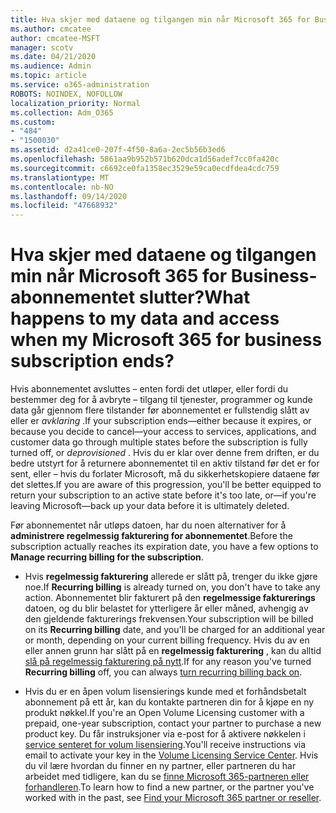 ```yaml
---
title: Hva skjer med dataene og tilgangen min når Microsoft 365 for Business-abonnementet slutter?
ms.author: cmcatee
author: cmcatee-MSFT
manager: scotv
ms.date: 04/21/2020
ms.audience: Admin
ms.topic: article
ms.service: o365-administration
ROBOTS: NOINDEX, NOFOLLOW
localization_priority: Normal
ms.collection: Adm_O365
ms.custom:
- "484"
- "1500030"
ms.assetid: d2a41ce0-207f-4f50-8a6a-2ec5b56b3ed6
ms.openlocfilehash: 5861aa9b952b571b620dca1d56adef7cc0fa420c
ms.sourcegitcommit: c6692ce0fa1358ec3529e59ca0ecdfdea4cdc759
ms.translationtype: MT
ms.contentlocale: nb-NO
ms.lasthandoff: 09/14/2020
ms.locfileid: "47668932"
---
```

# <a name="what-happens-to-my-data-and-access-when-my-microsoft-365-for-business-subscription-ends"></a><span data-ttu-id="56aba-102">Hva skjer med dataene og tilgangen min når Microsoft 365 for Business-abonnementet slutter?</span><span class="sxs-lookup"><span data-stu-id="56aba-102">What happens to my data and access when my Microsoft 365 for business subscription ends?</span></span>

<span data-ttu-id="56aba-103">Hvis abonnementet avsluttes – enten fordi det utløper, eller fordi du bestemmer deg for å avbryte – tilgang til tjenester, programmer og kunde data går gjennom flere tilstander før abonnementet er fullstendig slått av eller er  *avklaring*  .</span><span class="sxs-lookup"><span data-stu-id="56aba-103">If your subscription ends—either because it expires, or because you decide to cancel—your access to services, applications, and customer data go through multiple states before the subscription is fully turned off, or  *deprovisioned*  .</span></span> <span data-ttu-id="56aba-104">Hvis du er klar over denne frem driften, er du bedre utstyrt for å returnere abonnementet til en aktiv tilstand før det er for sent, eller – hvis du forlater Microsoft, må du sikkerhetskopiere dataene før det slettes.</span><span class="sxs-lookup"><span data-stu-id="56aba-104">If you are aware of this progression, you'll be better equipped to return your subscription to an active state before it's too late, or—if you're leaving Microsoft—back up your data before it is ultimately deleted.</span></span>
  
<span data-ttu-id="56aba-105">Før abonnementet når utløps datoen, har du noen alternativer for å **administrere regelmessig fakturering for abonnementet**.</span><span class="sxs-lookup"><span data-stu-id="56aba-105">Before the subscription actually reaches its expiration date, you have a few options to **Manage recurring billing for the subscription**.</span></span>
  
- <span data-ttu-id="56aba-106">Hvis **regelmessig fakturering** allerede er slått på, trenger du ikke gjøre noe.</span><span class="sxs-lookup"><span data-stu-id="56aba-106">If **Recurring billing** is already turned on, you don't have to take any action.</span></span> <span data-ttu-id="56aba-107">Abonnementet blir fakturert på den **regelmessige fakturerings** datoen, og du blir belastet for ytterligere år eller måned, avhengig av den gjeldende fakturerings frekvensen.</span><span class="sxs-lookup"><span data-stu-id="56aba-107">Your subscription will be billed on its **Recurring billing** date, and you'll be charged for an additional year or month, depending on your current billing frequency.</span></span> <span data-ttu-id="56aba-108">Hvis du av en eller annen grunn har slått på en **regelmessig fakturering** , kan du alltid [slå på regelmessig fakturering på nytt](https://docs.microsoft.com/microsoft-365/commerce/subscriptions/renew-your-subscription#turn-recurring-billing-off-or-on).</span><span class="sxs-lookup"><span data-stu-id="56aba-108">If for any reason you've turned **Recurring billing** off, you can always [turn recurring billing back on](https://docs.microsoft.com/microsoft-365/commerce/subscriptions/renew-your-subscription#turn-recurring-billing-off-or-on).</span></span>

- <span data-ttu-id="56aba-109">Hvis du er en åpen volum lisensierings kunde med et forhåndsbetalt abonnement på ett år, kan du kontakte partneren din for å kjøpe en ny produkt nøkkel.</span><span class="sxs-lookup"><span data-stu-id="56aba-109">If you're an Open Volume Licensing customer with a prepaid, one-year subscription, contact your partner to purchase a new product key.</span></span> <span data-ttu-id="56aba-110">Du får instruksjoner via e-post for å aktivere nøkkelen i [service senteret for volum lisensiering](https://go.microsoft.com/fwlink/p/?LinkID=282016).</span><span class="sxs-lookup"><span data-stu-id="56aba-110">You'll receive instructions via email to activate your key in the [Volume Licensing Service Center](https://go.microsoft.com/fwlink/p/?LinkID=282016).</span></span> <span data-ttu-id="56aba-111">Hvis du vil lære hvordan du finner en ny partner, eller partneren du har arbeidet med tidligere, kan du se [finne Microsoft 365-partneren eller forhandleren](https://docs.microsoft.com/microsoft-365/admin/manage/find-your-partner-or-reseller).</span><span class="sxs-lookup"><span data-stu-id="56aba-111">To learn how to find a new partner, or the partner you've worked with in the past, see [Find your Microsoft 365 partner or reseller](https://docs.microsoft.com/microsoft-365/admin/manage/find-your-partner-or-reseller).</span></span>